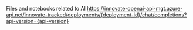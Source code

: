 Files and notebooks related to AI
https://innovate-openai-api-mgt.azure-api.net/innovate-tracked/deployments/{deployment-id}/chat/completions?api-version={api-version}
